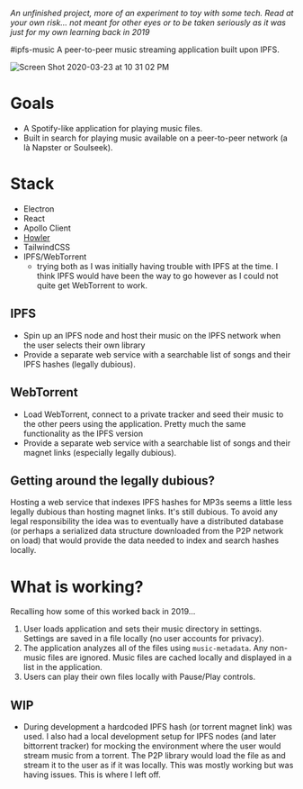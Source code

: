 _An unfinished project, more of an experiment to toy with some tech. Read at your own risk... not meant for other eyes or to be taken seriously as it was just for my own learning back in 2019_

#ipfs-music
A peer-to-peer music streaming application built upon IPFS.  

![Screen Shot 2020-03-23 at 10 31 02 PM](https://user-images.githubusercontent.com/1292831/160134928-2ed38fd0-aba5-400e-82a1-2112ffa5cc19.png)

# Goals
- A Spotify-like application for playing music files. 
- Built in search for playing music available on a peer-to-peer network (a là Napster or Soulseek). 

# Stack
* Electron
* React
* Apollo Client
* [Howler](https://howlerjs.com)
* TailwindCSS
* IPFS/WebTorrent
  * trying both as I was initially having trouble with IPFS at the time.  I think IPFS would have been the way to go however as I could not quite get WebTorrent to work.

## IPFS
- Spin up an IPFS node and host their music on the IPFS network when the user selects their own library
- Provide a separate web service with a searchable list of songs and their IPFS hashes (legally dubious).

## WebTorrent
- Load WebTorrent, connect to a private tracker and seed their music to the other peers using the application. Pretty much the same functionality as the IPFS version
- Provide a separate web service with a searchable list of songs and their magnet links (especially legally dubious).  

## Getting around the legally dubious?
Hosting a web service that indexes IPFS hashes for MP3s seems a little less legally dubious than hosting magnet links. It's still dubious. To avoid any legal responsibility the idea was to eventually have a distributed database (or perhaps a serialized data structure downloaded from the P2P network on load) that would provide the data needed to index and search hashes locally.

# What is working?
Recalling how some of this worked back in 2019...

1. User loads application and sets their music directory in settings. Settings are saved in a file locally (no user accounts for privacy).
2. The application analyzes all of the files using `music-metadata`. Any non-music files are ignored. Music files are cached locally and displayed in a list in the application.
3. Users can play their own files locally with Pause/Play controls.

## WIP
- During development a hardcoded IPFS hash (or torrent magnet link) was used. I also had a local development setup for IPFS nodes (and later bittorrent tracker) for mocking the environment where the user would stream music from a torrent.  The P2P library would load the file as and stream it to the user as if it was locally. This was mostly working but was having issues. This is where I left off.

